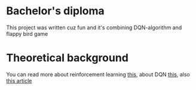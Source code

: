 # Bachelor's diploma
This project was written cuz fun and it's combining DQN-algorithm and flappy bird game

# Theoretical background
You can read more about reinforcement learning [this](https://en.wikipedia.org/wiki/Reinforcement_learning), about DQN [this](https://en.wikipedia.org/wiki/Q-learning#Variants), also [this article](https://arxiv.org/abs/1312.5602)
